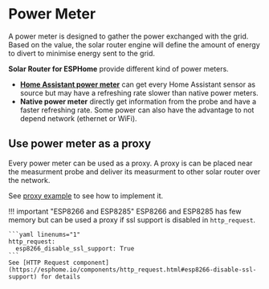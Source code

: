# Power Meter

A power meter is designed to gather the power exchanged with the grid.  
Based on the value, the solar router engine will define the amount of energy to divert to minimise energy sent to the grid.

**Solar Router for ESPHome** provide different kind of power meters. 

* **[Home Assistant power meter](power_meter_home_assistant.md)** can get every Home Assistant sensor as source but may have a refreshing rate slower than native power meters.
* **Native power meter** directly get information from the probe and have a faster refreshing rate. Some power can also have the advantage to not depend network (ethernet or WiFi).

## Use power meter as a proxy

Every power meter can be used as a proxy. A proxy is can be placed near the measurment probe and deliver its measurment to other solar router over the network.

See [proxy example](proxy_example.md) to see how to implement it.

!!! important "ESP8266 and ESP8285"
    ESP8266 and ESP8285 has few memory but can be used a proxy if ssl support is disabled in `http_request`.

    ```yaml linenums="1"
    http_request:
      esp8266_disable_ssl_support: True
    ```
    See [HTTP Request component](https://esphome.io/components/http_request.html#esp8266-disable-ssl-support) for details